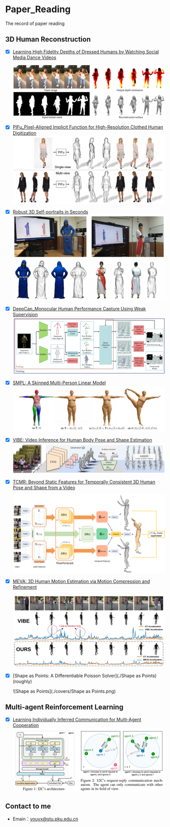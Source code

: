 # Paper_Reading
The record of paper reading

## 3D Human Reconstruction

- [x] [Learning High Fidelity Depths of Dressed Humans by Watching Social Media Dance Videos](./learning)

  ![learning](./covers/learning.png)


- [x] [PIFu_Pixel-Aligned Implicit Function for High-Resolution Clothed Human Digitization](./PIFu)
  ![PIFu](./covers/PIFu.png)


- [x] [Robust 3D Self-portraits in Seconds](./robust)
  ![robust](./covers/robust.png)


- [x] [DeepCap_Monocular Human Performance Capture Using Weak Supervision](./Deep)
  ![DeepCap](./covers/DeepCap.png)


- [x] [SMPL: A Skinned Multi-Person Linear Model](./SMPL)
  ![agent](./covers/SMPL.png)


- [x] [VIBE: Video Inference for Human Body Pose and Shape Estimation](./VIBE)
  ![VIBE](./covers/VIBE.png)

- [x] [TCMR: Beyond Static Features for Temporally Consistent 3D Human Pose and Shape from a Video](./TCMR)

  ![TCMR](./covers/TCMR.png)

- [x] [MEVA: 3D Human Motion Estimation via Motion Compression and Refinement](./MEVA)

  ![MEVA](./covers/MEVA.png)

- [x] [Shape as Points: A Differentiable Poisson Solver](./Shape as Points)(roughly)

  ![Shape as Points](./covers/Shape as Points.png)

## Multi-agent Reinforcement Learning

- [x] [Learning Individually Inferred Communication for Multi-Agent Cooperation](./Agent)
  ![Agent](./covers/Agent.png)


## Contact to me

- Emain：[youyx@stu.pku.edu.cn](mailto:youyx@stu.pku.edu.cn)

